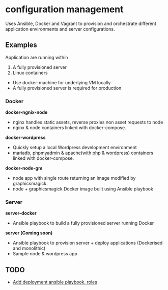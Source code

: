 # configuration management

Uses Ansible, Docker and Vagrant to provision and orchestrate different application environments and server configurations.


## Examples

Application are running within  
1. A fully provisioned server
2. Linux containers
  - Use docker-machine for underlying VM locally
  - A fully provisioned server is required for production


### Docker

**docker-ngnix-node**  
- nginx handles static assets, reverse proxies non asset requests to node
- nginx & node containers linked with docker-compose.

**docker-wordpress**  
- Quickly setup a local Wordpress development environment
- mariadb, phpmyadmin & apache(with php & wordpress) containers linked with docker-compose.

**docker-node-gm**  
- node app with single route returning an image modified by graphicsmagick.
- node + graphicsmagick Docker image built using Ansible playbook


### Server

**server-docker**
- Ansible playbook to build a fully provisioned server running Docker

**server (Coming soon)**  
- Ansible playbook to provision server + deploy applications (Dockerised and monolithic)
- Sample node & wordpress app


## TODO

- [Add deployment ansible playbook, roles](https://developer.rackspace.com/blog/dev-to-deploy-with-docker-machine-and-compose/)
